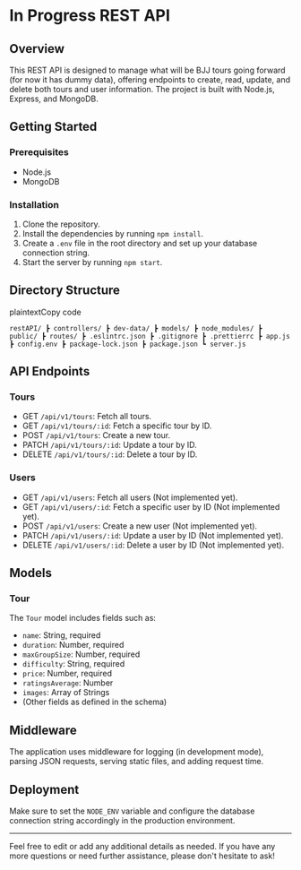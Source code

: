 In Progress REST API
===========================

Overview
--------

This REST API is designed to manage what will be BJJ tours going forward (for now it has dummy data), offering endpoints to create, read, update, and delete both tours and user information. The project is built with Node.js, Express, and MongoDB.

Getting Started
---------------

### Prerequisites

-   Node.js
-   MongoDB

### Installation

1.  Clone the repository.
2.  Install the dependencies by running `npm install`.
3.  Create a `.env` file in the root directory and set up your database connection string.
4.  Start the server by running `npm start`.

Directory Structure
-------------------

plaintextCopy code

`restAPI/
┣ controllers/
┣ dev-data/
┣ models/
┣ node_modules/
┣ public/
┣ routes/
┣ .eslintrc.json
┣ .gitignore
┣ .prettierrc
┣ app.js
┣ config.env
┣ package-lock.json
┣ package.json
┗ server.js`

API Endpoints
-------------

### Tours

-   GET `/api/v1/tours`: Fetch all tours.
-   GET `/api/v1/tours/:id`: Fetch a specific tour by ID.
-   POST `/api/v1/tours`: Create a new tour.
-   PATCH `/api/v1/tours/:id`: Update a tour by ID.
-   DELETE `/api/v1/tours/:id`: Delete a tour by ID.

### Users

-   GET `/api/v1/users`: Fetch all users (Not implemented yet).
-   GET `/api/v1/users/:id`: Fetch a specific user by ID (Not implemented yet).
-   POST `/api/v1/users`: Create a new user (Not implemented yet).
-   PATCH `/api/v1/users/:id`: Update a user by ID (Not implemented yet).
-   DELETE `/api/v1/users/:id`: Delete a user by ID (Not implemented yet).

Models
------

### Tour

The `Tour` model includes fields such as:

-   `name`: String, required
-   `duration`: Number, required
-   `maxGroupSize`: Number, required
-   `difficulty`: String, required
-   `price`: Number, required
-   `ratingsAverage`: Number
-   `images`: Array of Strings
-   (Other fields as defined in the schema)

Middleware
----------

The application uses middleware for logging (in development mode), parsing JSON requests, serving static files, and adding request time.

Deployment
----------

Make sure to set the `NODE_ENV` variable and configure the database connection string accordingly in the production environment.

* * * * *

Feel free to edit or add any additional details as needed. If you have any more questions or need further assistance, please don't hesitate to ask!